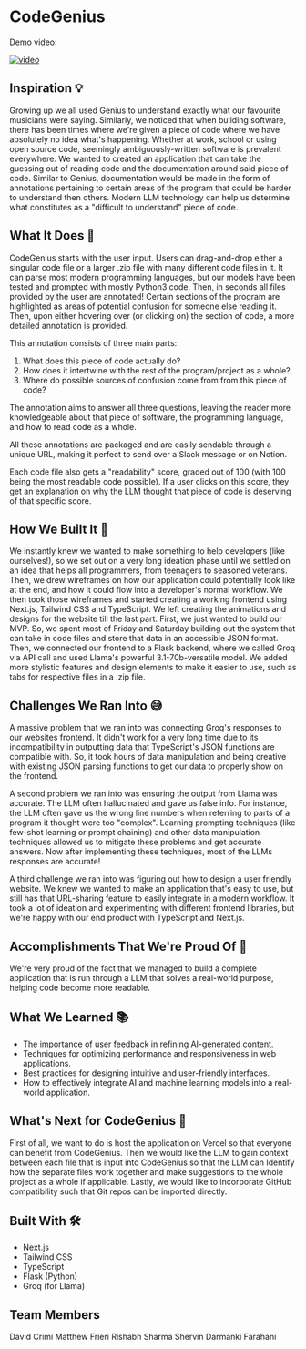 # CodeGenius

Demo video:

[![video](https://img.youtube.com/vi/JIJHCNQ8mZg/0.jpg)](https://www.youtube.com/watch?v=JIJHCNQ8mZg)


## Inspiration 💡

Growing up we all used Genius to understand exactly what our favourite musicians were saying. Similarly, we noticed that when building software, there has been times where we're given a piece of code where we have absolutely no idea what's happening. Whether at work, school or using open source code, seemingly ambiguously-written software is prevalent everywhere. We wanted to created an application that can take the guessing out of reading code and the documentation around said piece of code. Similar to Genius, documentation would be made in the form of annotations pertaining to certain areas of the program that could be harder to understand then others. Modern LLM technology can help us determine what constitutes as a "difficult to understand" piece of code.

## What It Does 🤔

CodeGenius starts with the user input. Users can drag-and-drop either a singular code file or a larger .zip file with many different code files in it. It can parse most modern programming languages, but our models have been tested and prompted with mostly Python3 code. Then, in seconds all files provided by the user are annotated! Certain sections of the program are highlighted as areas of potential confusion for someone else reading it. Then, upon either hovering over (or clicking on) the section of code, a more detailed annotation is provided.

This annotation consists of three main parts:

1. What does this piece of code actually do?
2. How does it intertwine with the rest of the program/project as a whole?
3. Where do possible sources of confusion come from from this piece of code?

The annotation aims to answer all three questions, leaving the reader more knowledgeable about that piece of software, the programming language, and how to read code as a whole.

All these annotations are packaged and are easily sendable through a unique URL, making it perfect to send over a Slack message or on Notion.

Each code file also gets a "readability" score, graded out of 100 (with 100 being the most readable code possible). If a user clicks on this score, they get an explanation on why the LLM thought that piece of code is deserving of that specific score.

## How We Built It 👥

We instantly knew we wanted to make something to help developers (like ourselves!), so we set out on a very long ideation phase until we settled on an idea that helps all programmers, from teenagers to seasoned veterans. Then, we drew wireframes on how our application could potentially look like at the end, and how it could flow into a developer's normal workflow. We then took those wireframes and started creating a working frontend using Next.js, Tailwind CSS and TypeScript. We left creating the animations and designs for the website till the last part. First, we just wanted to build our MVP. So, we spent most of Friday and Saturday building out the system that can take in code files and store that data in an accessible JSON format. Then, we connected our frontend to a Flask backend, where we called Groq via API call and used Llama's powerful 3.1-70b-versatile model. We added more stylistic features and design elements to make it easier to use, such as tabs for respective files in a .zip file.

## Challenges We Ran Into 😅

A massive problem that we ran into was connecting Groq's responses to our websites frontend. It didn't work for a very long time due to its incompatibility in outputting data that TypeScript's JSON functions are compatible with. So, it took hours of data manipulation and being creative with existing JSON parsing functions to get our data to properly show on the frontend.

A second problem we ran into was ensuring the output from Llama was accurate. The LLM often hallucinated and gave us false info. For instance, the LLM often gave us the wrong line numbers when referring to parts of a program it thought were too "complex". Learning prompting techniques (like few-shot learning or prompt chaining) and other data manipulation techniques allowed us to mitigate these problems and get accurate answers. Now after implementing these techniques, most of the LLMs responses are accurate!

A third challenge we ran into was figuring out how to design a user friendly website. We knew we wanted to make an application that's easy to use, but still has that URL-sharing feature to easily integrate in a modern workflow. It took a lot of ideation and experimenting with different frontend libraries, but we're happy with our end product with TypeScript and Next.js.

## Accomplishments That We're Proud Of 🥳

We're very proud of the fact that we managed to build a complete application that is run through a LLM that solves a real-world purpose, helping code become more readable.

## What We Learned 📚

- The importance of user feedback in refining AI-generated content.
- Techniques for optimizing performance and responsiveness in web applications.
- Best practices for designing intuitive and user-friendly interfaces.
- How to effectively integrate AI and machine learning models into a real-world application.

## What's Next for CodeGenius 🔮

First of all, we want to do is host the application on Vercel so that everyone can benefit from CodeGenius. Then we would like the LLM to gain context between each file that is input into CodeGenius so that the LLM can Identify how the separate files work together and make suggestions to the whole project as a whole if applicable. Lastly, we would like to incorporate GitHub compatibility such that Git repos can be imported directly.

## Built With 🛠️

- Next.js
- Tailwind CSS
- TypeScript
- Flask (Python)
- Groq (for Llama)

## Team Members

David Crimi
Matthew Frieri
Rishabh Sharma
Shervin Darmanki Farahani

